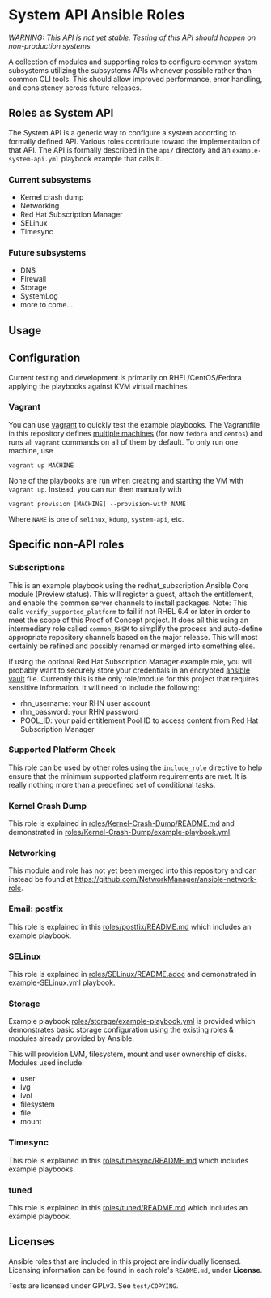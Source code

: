 # System API Ansible Roles

_WARNING: This API is not yet stable. Testing of this API should happen on non-production systems._

A collection of modules and supporting roles to configure common system subsystems utilizing the subsystems APIs whenever possible rather than common CLI tools.  This should allow improved performance, error handling, and consistency across future releases.

## Roles as System API

The System API is a generic way to configure a system according to formally defined API.
Various roles contribute toward the implementation of that API. The API is formally
described in the ```api/``` directory and an ```example-system-api.yml``` playbook example
that calls it.

### Current subsystems
- Kernel crash dump
- Networking
- Red Hat Subscription Manager
- SELinux
- Timesync

### Future subsystems
- DNS
- Firewall
- Storage
- SystemLog
- more to come...

## Usage

## Configuration
Current testing and development is primarily on RHEL/CentOS/Fedora applying the playbooks against KVM virtual machines.

### Vagrant

You can use [vagrant](http://vagrantup.com) to quickly test the example playbooks. The Vagrantfile in this repository defines [multiple machines](https://www.vagrantup.com/docs/multi-machine/) (for now `fedora` and `centos`) and runs all `vagrant` commands on all of them by default. To only run one machine, use

```shell
vagrant up MACHINE
```

None of the playbooks are run when creating and starting the VM with `vagrant up`. Instead, you can run then manually with

```shell
vagrant provision [MACHINE] --provision-with NAME
```

Where `NAME` is one of `selinux`, `kdump`, `system-api`, etc.

## Specific non-API roles

### Subscriptions

This is an example playbook using the redhat_subscription Ansible Core module (Preview status). This will register a guest, attach the entitlement, and enable the common server channels to install packages.  Note:  This calls `verify_supported_platform` to fail if not RHEL 6.4 or later in order to meet the scope of this Proof of Concept project.  It does all this using an intermediary role called `common_RHSM` to simplify the process and auto-define appropriate repository channels based on the major release.  This will most certainly be refined and possibly renamed or merged into something else.

If using the optional Red Hat Subscription Manager example role, you will probably want to securely store your credentials in an encrypted [ansible vault](http://docs.ansible.com/ansible/playbooks_vault.html) file.  Currently this is the only role/module for this project that requires sensitive information.  It will need to include the following:

* rhn_username: your RHN user account
* rhn_password: your RHN password
* POOL_ID: your paid entitlement Pool ID to access content from Red Hat Subscription Manager


### Supported Platform Check
This role can be used by other roles using the `include_role` directive to help ensure that the minimum supported platform requirements are met.  It is really nothing more than a predefined set of conditional tasks.

### Kernel Crash Dump
This role is explained in [roles/Kernel-Crash-Dump/README.md](https://github.com/cockpit-project/poc-sysmgmt-roles/blob/master/roles/Kernel-Crash-Dump/README.md) and demonstrated in [roles/Kernel-Crash-Dump/example-playbook.yml](https://github.com/cockpit-project/poc-sysmgmt-roles/blob/master/roles/Kernel-Crash-Dump/example-playbook.yml).

### Networking
This module and role has not yet been merged into this repository and can instead be found at <https://github.com/NetworkManager/ansible-network-role>.

### Email: postfix
This role is explained in this [roles/postfix/README.md](https://github.com/cockpit-project/poc-sysmgmt-roles/blob/master/roles/postfix/README.md) which includes an example playbook.

### SELinux
This role is explained in [roles/SELinux/README.adoc](https://github.com/cockpit-project/poc-sysmgmt-roles/blob/master/README.adoc) and demonstrated in [example-SELinux.yml](https://github.com/cockpit-project/poc-sysmgmt-roles/blob/master/example-playbook.yml) playbook.

### Storage
Example playbook [roles/storage/example-playbook.yml](https://github.com/cockpit-project/poc-sysmgmt-roles/blob/master/roles/storage/example-playbook.yml) is provided which demonstrates basic storage configuration using the existing roles & modules already provided by Ansible.

This will provision LVM, filesystem, mount and user ownership of disks.  Modules used include:

- user
- lvg
- lvol
- filesystem
- file
- mount

### Timesync
This role is explained in this [roles/timesync/README.md](https://github.com/cockpit-project/poc-sysmgmt-roles/blob/master/roles/timesync/README.md) which includes example playbooks.

### tuned
This role is explained in this [roles/tuned/README.md](https://github.com/cockpit-project/poc-sysmgmt-roles/blob/master/roles/tuned/README.md) which includes an example playbook.

## Licenses
Ansible roles that are included in this project are individually licensed. Licensing information can be found in each role's `README.md`, under **License**.

Tests are licensed under GPLv3. See `test/COPYING`.
